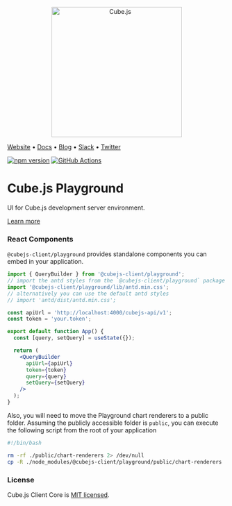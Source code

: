 <p align="center"><a href="https://cube.dev"><img src="https://i.imgur.com/zYHXm4o.png" alt="Cube.js" width="300px"></a></p>

[Website](https://cube.dev) • [Docs](https://cube.dev/docs) • [Blog](https://cube.dev/blog) • [Slack](https://slack.cube.dev) • [Twitter](https://twitter.com/thecubejs)

[![npm version](https://badge.fury.io/js/%40cubejs-backend%2Fserver.svg)](https://badge.fury.io/js/%40cubejs-backend%2Fserver)
[![GitHub Actions](https://github.com/cube-js/cube.js/workflows/Build/badge.svg)](https://github.com/cube-js/cube.js/actions?query=workflow%3ABuild+branch%3Amaster)

# Cube.js Playground

UI for Cube.js development server environment.

[Learn more](https://github.com/cube-js/cube.js#getting-started)

### React Components

`@cubejs-client/playground` provides standalone components you can embed in your application.

```jsx
import { QueryBuilder } from '@cubejs-client/playground';
// import the antd styles from the `@cubejs-client/playground` package as it overrides some variables
import '@cubejs-client/playground/lib/antd.min.css';
// alternatively you can use the default antd styles
// import 'antd/dist/antd.min.css';

const apiUrl = 'http://localhost:4000/cubejs-api/v1';
const token = 'your.token';

export default function App() {
  const [query, setQuery] = useState({});

  return (
    <QueryBuilder
      apiUrl={apiUrl}
      token={token}
      query={query}
      setQuery={setQuery}
    />
  );
}
```

Also, you will need to move the Playground chart renderers to a public folder. Assuming the publicly accessible folder is `public`, you can execute the following script from the root of your application

```bash
#!/bin/bash

rm -rf ./public/chart-renderers 2> /dev/null
cp -R ./node_modules/@cubejs-client/playground/public/chart-renderers ./public
```

### License

Cube.js Client Core is [MIT licensed](./LICENSE).
